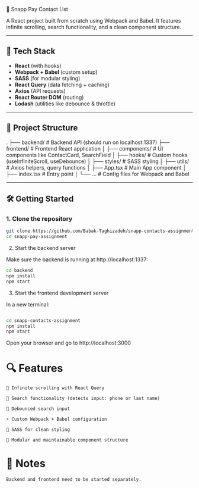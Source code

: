  📇 Snapp Pay Contact List

A React project built from scratch using Webpack and Babel. It features infinite scrolling, search functionality, and a clean component structure.

---

## 🚀 Tech Stack

- **React** (with hooks)
- **Webpack + Babel** (custom setup)
- **SASS** (for modular styling)
- **React Query** (data fetching + caching)
- **Axios** (API requests)
- **React Router DOM** (routing)
- **Lodash** (utilities like debounce & throttle)

---

## 📂 Project Structure

. ├── backend/ # Backend API (should run on localhost:1337) ├── frontend/ # Frontend React application │ ├── components/ # UI components like ContactCard, SearchField │ ├── hooks/ # Custom hooks (useInfiniteScroll, useDebounce) │ ├── styles/ # SASS styling │ ├── utils/ # Axios helpers, query functions │ ├── App.tsx # Main App component │ ├── index.tsx # Entry point │ └── ... # Config files for Webpack and Babel


---

## 🛠️ Getting Started

### 1. Clone the repository

```bash
git clone https://github.com/Babak-Taghizadeh/snapp-contacts-assignment.git
cd snapp-pay-assignment
```

2. Start the backend server

Make sure the backend is running at http://localhost:1337:

```bash
cd backend
npm install
npm start
```

3. Start the frontend development server

In a new terminal:

```bash

cd snapp-contacts-assignment
npm install
npm start
```

Open your browser and go to http://localhost:3000
# 🔍 Features

    🔁 Infinite scrolling with React Query

    🔎 Search functionality (detects input: phone or last name)

    🧠 Debounced search input

    ⚡ Custom Webpack + Babel configuration

    🎨 SASS for clean styling

    🔧 Modular and maintainable component structure

# 📌 Notes

    Backend and frontend need to be started separately.
